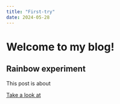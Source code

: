 ```yaml
---
title: "First-try"
date: 2024-05-28
---
```


# Welcome to my blog! 
## Rainbow experiment

This post is about 

[Take a look at](/skills-github-pages/Experiment11/index.html)
